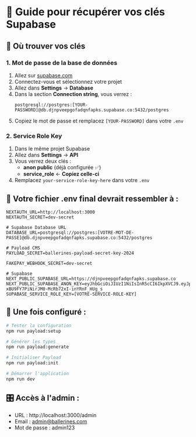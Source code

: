 # 🔑 Guide pour récupérer vos clés Supabase

## 📍 Où trouver vos clés

### 1. **Mot de passe de la base de données**
1. Allez sur [supabase.com](https://supabase.com)
2. Connectez-vous et sélectionnez votre projet
3. Allez dans **Settings** → **Database**
4. Dans la section **Connection string**, vous verrez :
   ```
   postgresql://postgres:[YOUR-PASSWORD]@db.djnpveepgofadqnfapks.supabase.co:5432/postgres
   ```
5. Copiez le mot de passe et remplacez `[YOUR-PASSWORD]` dans votre `.env`

### 2. **Service Role Key**
1. Dans le même projet Supabase
2. Allez dans **Settings** → **API**
3. Vous verrez deux clés :
   - **anon public** (déjà configurée ✅)
   - **service_role** ← **Copiez celle-ci**
4. Remplacez `your-service-role-key-here` dans votre `.env`

## 🔧 Votre fichier .env final devrait ressembler à :

```env
NEXTAUTH_URL=http://localhost:3000
NEXTAUTH_SECRET=dev-secret

# Supabase Database URL
DATABASE_URL=postgresql://postgres:[VOTRE-MOT-DE-PASSE]@db.djnpveepgofadqnfapks.supabase.co:5432/postgres

# Payload CMS
PAYLOAD_SECRET=ballerines-payload-secret-key-2024

FAKEPAY_WEBHOOK_SECRET=dev-secret

# Supabase
NEXT_PUBLIC_SUPABASE_URL=https://djnpveepgofadqnfapks.supabase.co
NEXT_PUBLIC_SUPABASE_ANON_KEY=eyJhbGciOiJIUzI1NiIsInR5cCI6IkpXVCJ9.eyJpc3MiOiJzdXBhYmFzZSIsInJlZiI6ImRqbnB2ZWVwZ29mYWRxbmZhcGtzIiwicm9sZSI6ImFub24iLCJpYXQiOjE3NTc5NDY1OTIsImV4cCI6MjA3MzUyMjU5Mn0.gedMV-xBU9FY7PiNirJM0-McRb72xI-inYRnF_HUg_s
SUPABASE_SERVICE_ROLE_KEY=[VOTRE-SERVICE-ROLE-KEY]
```

## 🚀 Une fois configuré :

```bash
# Tester la configuration
npm run payload:setup

# Générer les types
npm run payload:generate

# Initialiser Payload
npm run payload:init

# Démarrer l'application
npm run dev
```

## 🎛️ Accès à l'admin :
- URL : http://localhost:3000/admin
- Email : admin@ballerines.com
- Mot de passe : admin123
